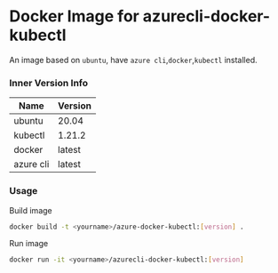 # Docker Image for azurecli-docker-kubectl

An image based on `ubuntu`, have `azure cli`,`docker`,`kubectl` installed. 

### Inner Version Info

Name | Version 
---|---
ubuntu|20.04
kubectl|1.21.2
docker|latest
azure cli|latest

### Usage

Build image

```bash
docker build -t <yourname>/azure-docker-kubectl:[version] .
```

Run image

```bash
docker run -it <yourname>/azurecli-docker-kubectl:[version]
```

